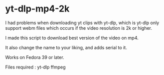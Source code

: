 # yt-dlp-mp4-2k
I had problems when downloading yt clips with yt-dlp, which is yt-dlp only support webm files which occurs if the video resolution is 2k or higher. 

I made this script to download best version of the video on mp4.

It also change the name to your liking, and adds serial to it.

Works on Fedora 39 or later.

Files required : 
yt-dlp
ffmpeg
